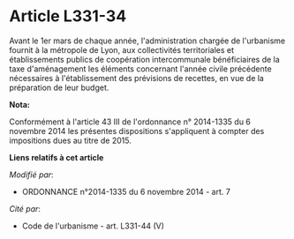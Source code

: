 # Article L331-34

Avant le 1er mars de chaque année, l'administration chargée de l'urbanisme fournit à la métropole de Lyon, aux collectivités
territoriales et établissements publics de coopération intercommunale bénéficiaires de la taxe d'aménagement les éléments
concernant l'année civile précédente nécessaires à l'établissement des prévisions de recettes, en vue de la préparation de
leur budget.

**Nota:**

Conformément à l'article 43 III de l'ordonnance n° 2014-1335 du 6 novembre 2014 les présentes dispositions s'appliquent à
compter des impositions dues au titre de 2015.

**Liens relatifs à cet article**

_Modifié par_:

  - ORDONNANCE n°2014-1335 du 6 novembre 2014 - art. 7

_Cité par_:

  - Code de l'urbanisme - art. L331-44 (V)

